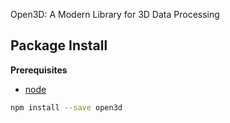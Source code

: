 Open3D: A Modern Library for 3D Data Processing

Package Install
---------------

**Prerequisites**
- [node](http://nodejs.org/)

```bash
npm install --save open3d
```
